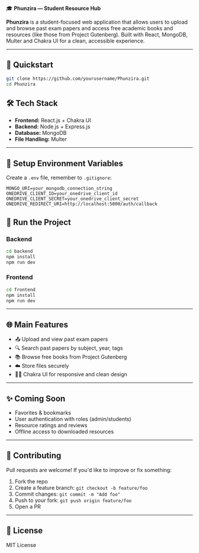 🎓 **Phunzira — Student Resource Hub**

**Phunzira** is a student-focused web application that allows users to upload and browse past exam papers and access free academic books and resources (like those from Project Gutenberg). Built with React, MongoDB, Multer and Chakra UI for a clean, accessible experience.

---

## 🚀 Quickstart

```bash
git clone https://github.com/yourusername/Phunzira.git
cd Phunzira
```

## 🛠 Tech Stack

* **Frontend:** React.js + Chakra UI
* **Backend:** Node.js + Express.js
* **Database:** MongoDB
* **File Handling:** Multer

---

## 🔐 Setup Environment Variables

Create a `.env` file, remember to `.gitignore`:

```env
MONGO_URI=your_mongodb_connection_string
ONEDRIVE_CLIENT_ID=your_onedrive_client_id
ONEDRIVE_CLIENT_SECRET=your_onedrive_client_secret
ONEDRIVE_REDIRECT_URI=http://localhost:5000/auth/callback
```

## 🧪 Run the Project

### Backend

```bash
cd backend
npm install
npm run dev
```

### Frontend

```bash
cd frontend
npm install
npm run dev
```

---

## 🌐 Main Features

* 📤 Upload and view past exam papers
* 🔍 Search past papers by subject, year, tags
* 📚 Browse free books from Project Gutenberg
* ☁️ Store files securely
* 🧘‍♀️ Chakra UI for responsive and clean design

---

## ✨ Coming Soon

* Favorites & bookmarks
* User authentication with roles (admin/students)
* Resource ratings and reviews
* Offline access to downloaded resources

---

## 🤝 Contributing

Pull requests are welcome!
If you'd like to improve or fix something:

1. Fork the repo
2. Create a feature branch: `git checkout -b feature/foo`
3. Commit changes: `git commit -m "Add foo"`
4. Push to your fork: `git push origin feature/foo`
5. Open a PR

---

## 📄 License

MIT License
